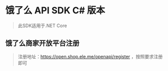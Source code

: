 # 饿了么 API SDK C# 版本
>此SDK适用于.NET Core
>
## 饿了么商家开放平台注册
>注册地址：https://open.shop.ele.me/openapi/register ，按照要求注册即可
